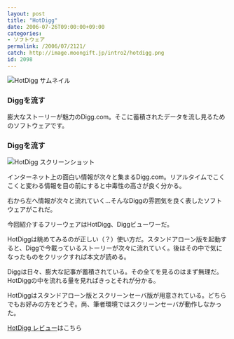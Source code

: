 ```yaml
---
layout: post
title: "HotDigg"
date: 2006-07-26T09:00:00+09:00
categories:
- ソフトウェア
permalink: /2006/07/2121/
catch: http://image.moongift.jp/intro2/hotdigg.png
id: 2098
---
```

 ![HotDigg サムネイル](http://image.moongift.jp/intro2/hotdigg.t.png "HotDigg サムネイル")
  

### Diggを流す
  
膨大なストーリーが魅力のDigg.com。そこに蓄積されたデータを流し見るためのソフトウェアです。  
<!--more-->  

### Diggを流す
  

![HotDigg スクリーンショット](http://image.moongift.jp/intro2/hotdigg.png "HotDigg スクリーンショット")

  

インターネット上の面白い情報が次々と集まるDigg.com。リアルタイムでこくこくと変わる情報を目の前にすると中毒性の高さが良く分かる。

  

右から左へ情報が次々と流れていく…そんなDiggの雰囲気を良く表したソフトウェアがこれだ。

  

今回紹介するフリーウェアはHotDigg、Diggビューワーだ。

  

HotDiggは眺めてみるのが正しい（？）使い方だ。スタンドアローン版を起動すると、Diggで今載っているストーリーが次々に流れていく。後はその中で気になったものをクリックすれば本文が読める。

  

Diggは日々、膨大な記事が蓄積されている。その全てを見るのはまず無理だ。HotDiggの中を流れる量を見ればきっとそれが分かる。

  

HotDiggはスタンドアローン版とスクリーンセーバ版が用意されている。どちらでもお好みの方をどうぞ。尚、筆者環境ではスクリーンセーバが動作しなかった。

  

[HotDigg レビュー](http://oss.moongift.jp/review/i-2122.html)はこちら

